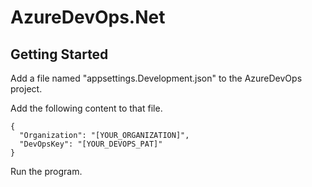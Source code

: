 # AzureDevOps.Net

## Getting Started
Add a file named "appsettings.Development.json" to the AzureDevOps project.

Add the following content to that file.
```
{
  "Organization": "[YOUR_ORGANIZATION]",
  "DevOpsKey": "[YOUR_DEVOPS_PAT]"
}
```

Run the program.
